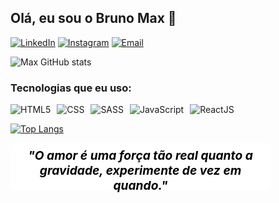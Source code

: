 ## Olá, eu sou o Bruno Max 🖖

[![LinkedIn](https://img.shields.io/badge/LinkedIn-0077B5?style=for-the-badge&logo=linkedin&logoColor=white)](https://www.linkedin.com/in/bruno-max-3665b3223/)
[![Instagram](https://img.shields.io/badge/Instagram-E4405F?style=for-the-badge&logo=instagram&logoColor=white)](https://www.instagram.com/bruno.sayden/)
[![Email](https://img.shields.io/badge/Gmail-D14836?style=for-the-badge&logo=gmail&logoColor=white)](mailto:brunomax84411@gmail.com)

![Max GitHub stats](https://github-readme-stats.vercel.app/api?username=bruno-oli&show_icons=true&theme=dark)

### Tecnologias que eu uso:

<div style="margin-bottom: 5px;">
  <img alt="HTML5" src="https://img.shields.io/badge/HTML-239120?style=for-the-badge&logo=html5&logoColor=white"></img>
  <img style="margin-left: 6px;" alt="CSS" src="https://img.shields.io/badge/CSS-239120?&style=for-the-badge&logo=css3&logoColor=white"></img>
  <img style="margin-left: 6px;" alt="SASS" src="https://img.shields.io/badge/Sass-CC6699?style=for-the-badge&logo=sass&logoColor=white"></img>
  <img style="margin-left: 6px;" alt="JavaScript" src="https://img.shields.io/badge/JavaScript-F7DF1E?style=for-the-  badge&logo=javascript&logoColor=black"></img>
  <img style="margin-left: 6px;" alt="ReactJS" src="https://img.shields.io/badge/React-20232A?style=for-the-badge&logo=react&logoColor=61DAFB"></img>
</div>

[![Top Langs](https://github-readme-stats.vercel.app/api/top-langs/?username=bruno-oli&layout=compact)](https://github.com/anuraghazra/github-readme-stats)

<em style="text-align: center; padding: 8px; border-radius: 10px; color: black; font-size: 1.2rem; display: block; width: 400px; height: 60px; font-weight: bold; background-color: white;">"O amor é uma força tão real quanto a gravidade, experimente de vez em quando."</em>

